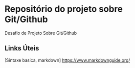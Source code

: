 # Repositório do projeto sobre Git/Github
Desafio de Projeto Sobre Git/Github

## Links Úteis
[Sintaxe basica, markdown] https://www.markdownguide.org/
